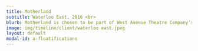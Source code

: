 ```yaml
---
title: Motherland
subtitle: Waterloo East, 2016 <br>
blurb: Motherland is chosen to be part of West Avenue Theatre Company’s new writing night: Briefs.
image: img/timeline/client/waterloo east.jpeg
layout: default
modal-id: a-floatifications
---
```

